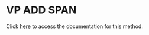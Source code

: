 <!---->
# VP ADD SPAN

Click [here](https://developer.4d.com/docs/ViewPro/commands/vp-add-span) to access the documentation for this method.

